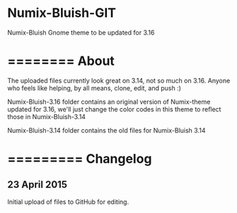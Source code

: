 # Numix-Bluish-GIT
Numix-Bluish Gnome theme to be updated for 3.16

========
About
========

The uploaded files
currently look great on 3.14, not so much on 3.16. Anyone who
feels like helping, by all means, clone, edit, and push :)


Numix-Bluish-3.16 folder contains an original version of Numix-theme
updated for 3.16, we'll just change the color codes in this theme
to reflect those in Numix-Bluish-3.14

Numix-Bluish-3.14 folder contains the old files for Numix-Bluish 3.14


=========
Changelog
=========

23 April 2015
-------------
Initial upload of files to GitHub for editing. 
